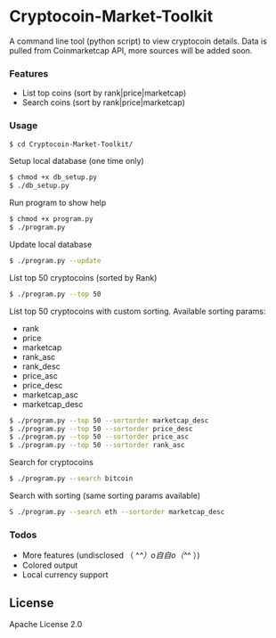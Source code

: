 # Cryptocoin-Market-Toolkit

A command line tool (python script) to view cryptocoin details. Data is pulled from Coinmarketcap API, more sources will be added soon.

### Features
  - List top coins (sort by rank|price|marketcap)
  - Search coins (sort by rank|price|marketcap)

### Usage
```sh
$ cd Cryptocoin-Market-Toolkit/
```
Setup local database (one time only)
```sh
$ chmod +x db_setup.py
$ ./db_setup.py
```

Run program to show help
```sh
$ chmod +x program.py
$ ./program.py
```

Update local database 
```sh
$ ./program.py --update
```

List top 50 cryptocoins (sorted by Rank)
```sh
$ ./program.py --top 50
```

List top 50 cryptocoins with custom sorting.
Available sorting params:
* rank
* price
* marketcap
* rank_asc
* rank_desc
* price_asc
* price_desc
* marketcap_asc
* marketcap_desc

```sh
$ ./program.py --top 50 --sortorder marketcap_desc
$ ./program.py --top 50 --sortorder price_desc
$ ./program.py --top 50 --sortorder price_asc
$ ./program.py --top 50 --sortorder rank_asc
```

Search for cryptocoins
```sh
$ ./program.py --search bitcoin
```
Search with sorting (same sorting params available)
```sh
S ./program.py --search eth --sortorder marketcap_desc
```

### Todos

 - More features (undisclosed （ ^_^）o自自o（^_^ ）)
 - Colored output
 - Local currency support

License
----
Apache License 2.0